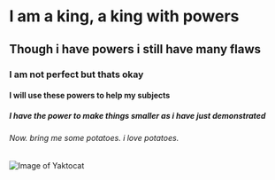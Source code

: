 # I am a king, a king with powers
## Though i have powers i still have many flaws
### I am not perfect but thats okay 
#### I will use these powers to help my subjects
##### I have the power to make things smaller as i have just demonstrated 
###### Now. bring me some potatoes. i love potatoes.
![Image of Yaktocat](https://octodex.github.com/images/yaktocat.png)
